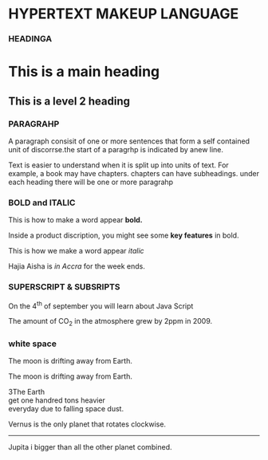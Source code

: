 <!DOCTYPE html>
<html>
<head>
<title>HTML TEXT</title>
</head>
<body>
<h1>HYPERTEXT MAKEUP LANGUAGE</h1>
<h3>HEADINGA</h3>
<h1>This is a main heading</h1>
<h2>This is a level 2 heading</h2>
<h3>PARAGRAHP</h3>
<p>A paragraph consisit of one or more sentences that form a self contained unit of discorrse.the start of a paragrhp is indicated by anew line.</p>
<p>Text is easier to understand when it is split up into units of text. For example, a book may have chapters. chapters can have subheadings. under each heading there will be one or more paragrahp</p>
<h3>BOLD and ITALIC</h3>
<p>This is how to make a word appear <b>bold.</b></p>
<p>Inside a product discription, you might see some <b>key features</b> in bold.</p>
<p> This is how we make a word appear <i>italic</i></p>
<p> Hajia Aisha is <i>in Accra</i> for the week ends.</p>
<h3>SUPERSCRIPT & SUBSRIPTS</h3>
<P> On the 4<sup>th</sup> of september you will learn about Java Script</p>
<P> The amount of CO<sub>2</sub> in the atmosphere grew by 2ppm in 2009.</p>
<h3> white space</h3>
<p> The moon is drifting away from Earth.</P>
<p> The moon                               is drifting away from Earth.</P>
<p> <h line break & horizontal rules>3The Earth <br> get one handred tons heavier <br>everyday due to falling space dust.</p>
<p> Vernus is the only planet that rotates clockwise.</h3></p>
<hr>
<p>Jupita i bigger than all the other planet combined.</p>
</body>

</html>
